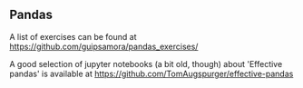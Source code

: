 ## Pandas

A list of exercises can be found at https://github.com/guipsamora/pandas_exercises/

A good selection of jupyter notebooks (a bit old, though) about 'Effective pandas' is available at https://github.com/TomAugspurger/effective-pandas
